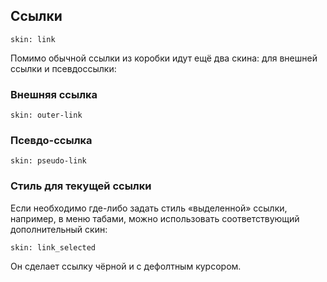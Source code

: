 ## Ссылки

    skin: link

Помимо обычной ссылки из коробки идут ещё два скина: для внешней ссылки и псевдоссылки:

### Внешняя ссылка

    skin: outer-link

### Псевдо-ссылка

    skin: pseudo-link

### Стиль для текущей ссылки

Если необходимо где-либо задать стиль «выделенной» ссылки, например, в меню табами, можно использовать соответствующий дополнительный скин:

    skin: link_selected

Он сделает ссылку чёрной и с дефолтным курсором.

